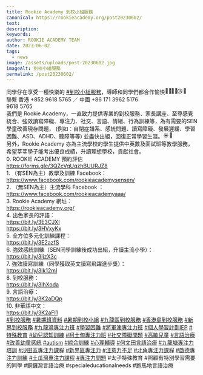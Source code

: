 ```yaml
---
title: Rookie Academy 到校小組服務
canonical: https://rookieacademy.org/post20230602/
text: 
description: 
keywords: 
author: ROOKIE ACADEMY TEAM
date: 2023-06-02
tags:
  - news
image: /assets/uploads/post-20230602.jpg
imageAlt: 到校小組服務
permalink: /post20230602/
---
```

<span class="x193iq5w xeuugli x13faqbe x1vvkbs x1xmvt09 x1lliihq x1s928wv xhkezso x1gmr53x x1cpjm7i x1fgarty x1943h6x xudqn12 x3x7a5m x6prxxf xvq8zen xo1l8bm xzsf02u x1yc453h" dir="auto"><div class="xdj266r x11i5rnm xat24cr x1mh8g0r x1vvkbs x126k92a"><div dir="auto" style="text-align: start;">同學仔在享受一種快樂的 <span><a class="x1i10hfl xjbqb8w x6umtig x1b1mbwd xaqea5y xav7gou x9f619 x1ypdohk xt0psk2 xe8uvvx xdj266r x11i5rnm xat24cr x1mh8g0r xexx8yu x4uap5 x18d9i69 xkhd6sd x16tdsg8 x1hl2dhg xggy1nq x1a2a7pz xt0b8zv x1qq9wsj xo1l8bm" href="https://www.facebook.com/hashtag/%E5%88%B0%E6%A0%A1%E5%B0%8F%E7%B5%84%E6%9C%8D%E5%8B%99?__eep__=6&amp;__cft__[0]=AZVH50mmyDTYDQdPvgmlW8hGoXLAhv1m1X1r7txAiWoSDntHulmCwpnBqAxWnTjp0iHBF_xA_79n9Sjgx324ZcAMxiz91EY4TXivhj8BhPIFJyl71s45W22HCX7CLLCQMXefAzGDhvWwbmGnCQ64dOnkoBiUTvGwexA6AHLgA_J1j2vPMNxGtt_R-z2aTvgQwlI&amp;__tn__=*NK-R" role="link" tabindex="0">#到校小組服務</a></span>，導師和同學們都合作愉快<span class="x3nfvp2 x1j61x8r x1fcty0u xdj266r xhhsvwb xat24cr xgzva0m xxymvpz xlup9mm x1kky2od"><img height="16" width="16" alt="💪🏻" referrerpolicy="origin-when-cross-origin" src="https://static.xx.fbcdn.net/images/emoji.php/v9/te7/1/16/1f4aa_1f3fb.png"></span><span class="x3nfvp2 x1j61x8r x1fcty0u xdj266r xhhsvwb xat24cr xgzva0m xxymvpz xlup9mm x1kky2od"><img height="16" width="16" alt="🙌🏻" referrerpolicy="origin-when-cross-origin" src="https://static.xx.fbcdn.net/images/emoji.php/v9/tb8/1/16/1f64c_1f3fb.png"></span><span class="x3nfvp2 x1j61x8r x1fcty0u xdj266r xhhsvwb xat24cr xgzva0m xxymvpz xlup9mm x1kky2od"><img height="16" width="16" alt="😘" referrerpolicy="origin-when-cross-origin" src="https://static.xx.fbcdn.net/images/emoji.php/v9/t75/1/16/1f618.png"></span><span class="x3nfvp2 x1j61x8r x1fcty0u xdj266r xhhsvwb xat24cr xgzva0m xxymvpz xlup9mm x1kky2od"><img height="16" width="16" alt="🥰" referrerpolicy="origin-when-cross-origin" src="https://static.xx.fbcdn.net/images/emoji.php/v9/tea/1/16/1f970.png"></span></div></div><div class="x11i5rnm xat24cr x1mh8g0r x1vvkbs xtlvy1s x126k92a"><div dir="auto" style="text-align: start;">聯繫 香港 +852 9618 5765 ／ 中國 +86 171 3962 5176</div></div><div class="x11i5rnm xat24cr x1mh8g0r x1vvkbs xtlvy1s x126k92a"><div dir="auto" style="text-align: start;"> 9618 5765 </div></div><div class="x11i5rnm xat24cr x1mh8g0r x1vvkbs xtlvy1s x126k92a"><div dir="auto" style="text-align: start;">我們是 <span><a tabindex="-1"></a></span>Rookie Academy，一直致力提供專業的到校服務、家長講座、至尊感覺統合、強效讀寫障礙、專注力、社交、言語、情緒、行為訓練等，為有需要的SEN學童改善現存問題， (例如：自閉症譜系、感統問題、讀寫障礙、發展遲緩、學習困難、ASD、ADHD、聽障等等) 並盡快出組，回復正常學習生涯。<span class="x3nfvp2 x1j61x8r x1fcty0u xdj266r xhhsvwb xat24cr xgzva0m xxymvpz xlup9mm x1kky2od"><img height="16" width="16" alt="☀️" referrerpolicy="origin-when-cross-origin" src="https://static.xx.fbcdn.net/images/emoji.php/v9/t6d/1/16/2600.png"></span><span class="x3nfvp2 x1j61x8r x1fcty0u xdj266r xhhsvwb xat24cr xgzva0m xxymvpz xlup9mm x1kky2od"><img height="16" width="16" alt="🌈" referrerpolicy="origin-when-cross-origin" src="https://static.xx.fbcdn.net/images/emoji.php/v9/t13/1/16/1f308.png"></span></div></div><div class="x11i5rnm xat24cr x1mh8g0r x1vvkbs xtlvy1s x126k92a"><div dir="auto" style="text-align: start;">另外，Rookie Academy 亦為主流學校的學生提供中英數及面試班等教學服務，希望莘莘學子能考出優良成績，升讀理想學校，貢獻社會。</div></div><div class="x11i5rnm xat24cr x1mh8g0r x1vvkbs xtlvy1s x126k92a"><div dir="auto" style="text-align: start;">0. ROOKIE ACADEMY 預約評估</div></div><div class="x11i5rnm xat24cr x1mh8g0r x1vvkbs xtlvy1s x126k92a"><div dir="auto" style="text-align: start;"><span><a class="x1i10hfl xjbqb8w x6umtig x1b1mbwd xaqea5y xav7gou x9f619 x1ypdohk xt0psk2 xe8uvvx xdj266r x11i5rnm xat24cr x1mh8g0r xexx8yu x4uap5 x18d9i69 xkhd6sd x16tdsg8 x1hl2dhg xggy1nq x1a2a7pz xt0b8zv x1fey0fg" href="https://l.facebook.com/l.php?u=https%3A%2F%2Fforms.gle%2F3QZcVgUqzhBUURJZ8%3Ffbclid%3DIwAR0GrXM5_YYUbrRqNaFUowDcbcBjaQXYbmnElXq4e4uZGijlrNHQ-HsmbWY&amp;h=AT0IyCONhT9uifu0CDRH1SGjEyvs91ge41mTyMcBGSW1SCWpW1gERU5aaGoNToXxmy-X811QHi6bDLZiW_FhuQK6yCcOs27CuJgd1MZVLBEt7A1GUq9hdznpHHRmMztw_rT7&amp;__tn__=-UK-R&amp;c[0]=AT0mb7E3UG8XO4Wh6QMgvqdimXkmUSsIMjnX7MkmLyTty7FyGEWEZzufaqRRe4actxcI_KzDMUC9hMD77JlWlL_I7hkMFV7L8YbvEpNwnWFTUIROecE4I8ctUXZrX-XzE2VGrbwqlTlij1u8YPxOGdw47WBtpKKvx6HfGs86W4jkOcUx0pFW6iKIW1f2m2IISvcDUs1IyEvb" rel="nofollow noreferrer" role="link" tabindex="0" target="_blank">https://forms.gle/3QZcVgUqzhBUURJZ8</a></span></div></div><div class="x11i5rnm xat24cr x1mh8g0r x1vvkbs xtlvy1s x126k92a"><div dir="auto" style="text-align: start;">1. （有SEN為主）教學及訓練 Facebook：</div></div><div class="x11i5rnm xat24cr x1mh8g0r x1vvkbs xtlvy1s x126k92a"><div dir="auto" style="text-align: start;"><span><a class="x1i10hfl xjbqb8w x6umtig x1b1mbwd xaqea5y xav7gou x9f619 x1ypdohk xt0psk2 xe8uvvx xdj266r x11i5rnm xat24cr x1mh8g0r xexx8yu x4uap5 x18d9i69 xkhd6sd x16tdsg8 x1hl2dhg xggy1nq x1a2a7pz xt0b8zv x1qq9wsj xo1l8bm" href="https://www.facebook.com/rookieacademysensen?__cft__[0]=AZVH50mmyDTYDQdPvgmlW8hGoXLAhv1m1X1r7txAiWoSDntHulmCwpnBqAxWnTjp0iHBF_xA_79n9Sjgx324ZcAMxiz91EY4TXivhj8BhPIFJyl71s45W22HCX7CLLCQMXefAzGDhvWwbmGnCQ64dOnkoBiUTvGwexA6AHLgA_J1j2vPMNxGtt_R-z2aTvgQwlI&amp;__tn__=-]K-R" role="link" tabindex="0"><span class="xt0psk2"><span>https://www.facebook.com/rookieacademysensen/</span></span></a></span></div></div><div class="x11i5rnm xat24cr x1mh8g0r x1vvkbs xtlvy1s x126k92a"><div dir="auto" style="text-align: start;">2. （無SEN為主）主流學科 Facebook ：</div></div><div class="x11i5rnm xat24cr x1mh8g0r x1vvkbs xtlvy1s x126k92a"><div dir="auto" style="text-align: start;"><span><a class="x1i10hfl xjbqb8w x6umtig x1b1mbwd xaqea5y xav7gou x9f619 x1ypdohk xt0psk2 xe8uvvx xdj266r x11i5rnm xat24cr x1mh8g0r xexx8yu x4uap5 x18d9i69 xkhd6sd x16tdsg8 x1hl2dhg xggy1nq x1a2a7pz xt0b8zv x1qq9wsj xo1l8bm" href="https://www.facebook.com/rookieacademyaaa?__cft__[0]=AZVH50mmyDTYDQdPvgmlW8hGoXLAhv1m1X1r7txAiWoSDntHulmCwpnBqAxWnTjp0iHBF_xA_79n9Sjgx324ZcAMxiz91EY4TXivhj8BhPIFJyl71s45W22HCX7CLLCQMXefAzGDhvWwbmGnCQ64dOnkoBiUTvGwexA6AHLgA_J1j2vPMNxGtt_R-z2aTvgQwlI&amp;__tn__=-]K-R" role="link" tabindex="0"><span class="xt0psk2"><span>https://www.facebook.com/rookieacademyaaa/</span></span></a></span></div></div><div class="x11i5rnm xat24cr x1mh8g0r x1vvkbs xtlvy1s x126k92a"><div dir="auto" style="text-align: start;">3. Rookie Academy 網址：</div></div><div class="x11i5rnm xat24cr x1mh8g0r x1vvkbs xtlvy1s x126k92a"><div dir="auto" style="text-align: start;"><span><a class="x1i10hfl xjbqb8w x6umtig x1b1mbwd xaqea5y xav7gou x9f619 x1ypdohk xt0psk2 xe8uvvx xdj266r x11i5rnm xat24cr x1mh8g0r xexx8yu x4uap5 x18d9i69 xkhd6sd x16tdsg8 x1hl2dhg xggy1nq x1a2a7pz xt0b8zv x1fey0fg" href="https://l.facebook.com/l.php?u=https%3A%2F%2Frookieacademy.org%2F%3Ffbclid%3DIwAR3xWbpoQOPDM8zX7pQi2sjhB4CraVO8wdBizN_yccHWLUe2eZWKfwgvQcE&amp;h=AT21B9mqyE6cdaMpB6Pvi_6VaVc8aYbjzl8bn2-2VBbJFZLeQ64Hby32u9dB9ZOehhRu1IhRYJ4N8S3lwQHDAcBHdcSpl300wixTGzvi-wuEF-zUqzHXya1zEppx5YOym9Iy&amp;__tn__=-UK-R&amp;c[0]=AT0mb7E3UG8XO4Wh6QMgvqdimXkmUSsIMjnX7MkmLyTty7FyGEWEZzufaqRRe4actxcI_KzDMUC9hMD77JlWlL_I7hkMFV7L8YbvEpNwnWFTUIROecE4I8ctUXZrX-XzE2VGrbwqlTlij1u8YPxOGdw47WBtpKKvx6HfGs86W4jkOcUx0pFW6iKIW1f2m2IISvcDUs1IyEvb" rel="nofollow noreferrer" role="link" tabindex="0" target="_blank">https://rookieacademy.org/</a></span></div></div><div class="x11i5rnm xat24cr x1mh8g0r x1vvkbs xtlvy1s x126k92a"><div dir="auto" style="text-align: start;">4. 出色家長的評語：</div></div><div class="x11i5rnm xat24cr x1mh8g0r x1vvkbs xtlvy1s x126k92a"><div dir="auto" style="text-align: start;"><span><a class="x1i10hfl xjbqb8w x6umtig x1b1mbwd xaqea5y xav7gou x9f619 x1ypdohk xt0psk2 xe8uvvx xdj266r x11i5rnm xat24cr x1mh8g0r xexx8yu x4uap5 x18d9i69 xkhd6sd x16tdsg8 x1hl2dhg xggy1nq x1a2a7pz xt0b8zv x1fey0fg" href="https://l.facebook.com/l.php?u=https%3A%2F%2Fbit.ly%2F3E3CJXI%3Ffbclid%3DIwAR35HG_ZkvJ3Ofb8EmTcaBXLV7pGDWH1O_QEGykMPLSSzGyuEXuor1ucyTA&amp;h=AT1tqIT8zEKrCn0FXM0dZWZ-Z0L7mY4r_3mkKGSshykeNRI14xaxr8w0CQz5i-0F_uCUMgpaxJmtFvXdFB-I6flXn6AoCErZnz3IOaDi_xmjCc8uOtFgKpaz65KPONM-vcKx&amp;__tn__=-UK-R&amp;c[0]=AT0mb7E3UG8XO4Wh6QMgvqdimXkmUSsIMjnX7MkmLyTty7FyGEWEZzufaqRRe4actxcI_KzDMUC9hMD77JlWlL_I7hkMFV7L8YbvEpNwnWFTUIROecE4I8ctUXZrX-XzE2VGrbwqlTlij1u8YPxOGdw47WBtpKKvx6HfGs86W4jkOcUx0pFW6iKIW1f2m2IISvcDUs1IyEvb" rel="nofollow noreferrer" role="link" tabindex="0" target="_blank">https://bit.ly/3E3CJXI</a></span></div></div><div class="x11i5rnm xat24cr x1mh8g0r x1vvkbs xtlvy1s x126k92a"><div dir="auto" style="text-align: start;"><span><a class="x1i10hfl xjbqb8w x6umtig x1b1mbwd xaqea5y xav7gou x9f619 x1ypdohk xt0psk2 xe8uvvx xdj266r x11i5rnm xat24cr x1mh8g0r xexx8yu x4uap5 x18d9i69 xkhd6sd x16tdsg8 x1hl2dhg xggy1nq x1a2a7pz xt0b8zv x1fey0fg" href="https://l.facebook.com/l.php?u=https%3A%2F%2Fbit.ly%2F3HVxyKx%3Ffbclid%3DIwAR2r77VuRAh6wA5jj5v9EYIySt8x7vVi10sUPNPKS6vmCG-9XNd0qZNw_eI&amp;h=AT2zZGVivsUBG5duP4d7fVNO_XN6uldqv9UETKORisLCcKdhE2xvn2E11w1eLzENn8TlfIj4UeVjxI7cgh7QHsB9R-xWGGIaSp6qtNFlLY5Bf7SYi5T_a5dB3LbVuU4GQy9m&amp;__tn__=-UK-R&amp;c[0]=AT0mb7E3UG8XO4Wh6QMgvqdimXkmUSsIMjnX7MkmLyTty7FyGEWEZzufaqRRe4actxcI_KzDMUC9hMD77JlWlL_I7hkMFV7L8YbvEpNwnWFTUIROecE4I8ctUXZrX-XzE2VGrbwqlTlij1u8YPxOGdw47WBtpKKvx6HfGs86W4jkOcUx0pFW6iKIW1f2m2IISvcDUs1IyEvb" rel="nofollow noreferrer" role="link" tabindex="0" target="_blank">https://bit.ly/3HVxyKx</a></span></div></div><div class="x11i5rnm xat24cr x1mh8g0r x1vvkbs xtlvy1s x126k92a"><div dir="auto" style="text-align: start;">5. 全方位多元化訓練課程：</div></div><div class="x11i5rnm xat24cr x1mh8g0r x1vvkbs xtlvy1s x126k92a"><div dir="auto" style="text-align: start;"><span><a class="x1i10hfl xjbqb8w x6umtig x1b1mbwd xaqea5y xav7gou x9f619 x1ypdohk xt0psk2 xe8uvvx xdj266r x11i5rnm xat24cr x1mh8g0r xexx8yu x4uap5 x18d9i69 xkhd6sd x16tdsg8 x1hl2dhg xggy1nq x1a2a7pz xt0b8zv x1fey0fg" href="https://l.facebook.com/l.php?u=https%3A%2F%2Fbit.ly%2F3E2azfS%3Ffbclid%3DIwAR0NcAn98JYWEJZsQl8ggsMMNXvxkvt5mZgp1xEZ1pF6bpVZjSRWkezULDI&amp;h=AT3Y5dUX4oDohGD4HDERvF7cJczZ14Y0_Pri2p8-n6YwjSC8ljErPAGUVdMfjnktx-RmUhONSz21opcI94cQ_Fh-szifCZDmpvzzo8qmH_mFMkdLvzfdRx4B7DE-loEeamTD&amp;__tn__=-UK-R&amp;c[0]=AT0mb7E3UG8XO4Wh6QMgvqdimXkmUSsIMjnX7MkmLyTty7FyGEWEZzufaqRRe4actxcI_KzDMUC9hMD77JlWlL_I7hkMFV7L8YbvEpNwnWFTUIROecE4I8ctUXZrX-XzE2VGrbwqlTlij1u8YPxOGdw47WBtpKKvx6HfGs86W4jkOcUx0pFW6iKIW1f2m2IISvcDUs1IyEvb" rel="nofollow noreferrer" role="link" tabindex="0" target="_blank">https://bit.ly/3E2azfS</a></span></div></div><div class="x11i5rnm xat24cr x1mh8g0r x1vvkbs xtlvy1s x126k92a"><div dir="auto" style="text-align: start;">6. 強效感統訓練（SEN同學訓練後成功出組，升讀主流小學）：</div></div><div class="x11i5rnm xat24cr x1mh8g0r x1vvkbs xtlvy1s x126k92a"><div dir="auto" style="text-align: start;"><span><a class="x1i10hfl xjbqb8w x6umtig x1b1mbwd xaqea5y xav7gou x9f619 x1ypdohk xt0psk2 xe8uvvx xdj266r x11i5rnm xat24cr x1mh8g0r xexx8yu x4uap5 x18d9i69 xkhd6sd x16tdsg8 x1hl2dhg xggy1nq x1a2a7pz xt0b8zv x1fey0fg" href="https://l.facebook.com/l.php?u=https%3A%2F%2Fbit.ly%2F3IjzX3c%3Ffbclid%3DIwAR3D_UaS03C5xEknjEops4ONXFmx2OLnwpnGi8ESzbvkRhna5vSpTmrnm2I&amp;h=AT0ELkTE-2osQKdfdS3VF9O_94YSFodvjZqAowQlKcHw5kZykZr1yfeT6gS9J48JcqR8SbYOPZ3PMkuQGwZ1Fg6oMih0VKkJ6ZkbS8BVIFt9F0CUDXVs7EcZsVGG2Y2tPfDB&amp;__tn__=-UK-R&amp;c[0]=AT0mb7E3UG8XO4Wh6QMgvqdimXkmUSsIMjnX7MkmLyTty7FyGEWEZzufaqRRe4actxcI_KzDMUC9hMD77JlWlL_I7hkMFV7L8YbvEpNwnWFTUIROecE4I8ctUXZrX-XzE2VGrbwqlTlij1u8YPxOGdw47WBtpKKvx6HfGs86W4jkOcUx0pFW6iKIW1f2m2IISvcDUs1IyEvb" rel="nofollow noreferrer" role="link" tabindex="0" target="_blank">https://bit.ly/3IjzX3c</a></span></div></div><div class="x11i5rnm xat24cr x1mh8g0r x1vvkbs xtlvy1s x126k92a"><div dir="auto" style="text-align: start;">7. 強效讀寫訓練（同學獲取英文讀寫飛躍進步獎）：</div></div><div class="x11i5rnm xat24cr x1mh8g0r x1vvkbs xtlvy1s x126k92a"><div dir="auto" style="text-align: start;"><span><a class="x1i10hfl xjbqb8w x6umtig x1b1mbwd xaqea5y xav7gou x9f619 x1ypdohk xt0psk2 xe8uvvx xdj266r x11i5rnm xat24cr x1mh8g0r xexx8yu x4uap5 x18d9i69 xkhd6sd x16tdsg8 x1hl2dhg xggy1nq x1a2a7pz xt0b8zv x1fey0fg" href="https://l.facebook.com/l.php?u=https%3A%2F%2Fbit.ly%2F3Ik12mI%3Ffbclid%3DIwAR0GrXM5_YYUbrRqNaFUowDcbcBjaQXYbmnElXq4e4uZGijlrNHQ-HsmbWY&amp;h=AT2cmhi4gxj6VqyypZVm-JHvyYxTkZmBVCXCLy1QbvgtBFnx678yve6mMlNHbcL-Lp45ShL3E_qnEedC8HENofVqMxFSEyFIG7flv6atGewQvRjadVVAiJI4cRdcOlZ8KIi3&amp;__tn__=-UK-R&amp;c[0]=AT0mb7E3UG8XO4Wh6QMgvqdimXkmUSsIMjnX7MkmLyTty7FyGEWEZzufaqRRe4actxcI_KzDMUC9hMD77JlWlL_I7hkMFV7L8YbvEpNwnWFTUIROecE4I8ctUXZrX-XzE2VGrbwqlTlij1u8YPxOGdw47WBtpKKvx6HfGs86W4jkOcUx0pFW6iKIW1f2m2IISvcDUs1IyEvb" rel="nofollow noreferrer" role="link" tabindex="0" target="_blank">https://bit.ly/3Ik12mI</a></span></div></div><div class="x11i5rnm xat24cr x1mh8g0r x1vvkbs xtlvy1s x126k92a"><div dir="auto" style="text-align: start;">8. 到校服務：</div></div><div class="x11i5rnm xat24cr x1mh8g0r x1vvkbs xtlvy1s x126k92a"><div dir="auto" style="text-align: start;"><span><a class="x1i10hfl xjbqb8w x6umtig x1b1mbwd xaqea5y xav7gou x9f619 x1ypdohk xt0psk2 xe8uvvx xdj266r x11i5rnm xat24cr x1mh8g0r xexx8yu x4uap5 x18d9i69 xkhd6sd x16tdsg8 x1hl2dhg xggy1nq x1a2a7pz xt0b8zv x1fey0fg" href="https://l.facebook.com/l.php?u=https%3A%2F%2Fbit.ly%2F3IhXoda%3Ffbclid%3DIwAR3D_UaS03C5xEknjEops4ONXFmx2OLnwpnGi8ESzbvkRhna5vSpTmrnm2I&amp;h=AT0uTrEn4TT_JrKFOxOzNDOK-vxb1PAxR-CFNUP_4qTHeys9wkBBKgF4QEIPHQb_NmDZVgLbUHRVe1Dk3TXFmtOno-0UWuoySWoxByc_BVPSvNUry5FBNwv5Gawrz_QYZNYn&amp;__tn__=-UK-R&amp;c[0]=AT0mb7E3UG8XO4Wh6QMgvqdimXkmUSsIMjnX7MkmLyTty7FyGEWEZzufaqRRe4actxcI_KzDMUC9hMD77JlWlL_I7hkMFV7L8YbvEpNwnWFTUIROecE4I8ctUXZrX-XzE2VGrbwqlTlij1u8YPxOGdw47WBtpKKvx6HfGs86W4jkOcUx0pFW6iKIW1f2m2IISvcDUs1IyEvb" rel="nofollow noreferrer" role="link" tabindex="0" target="_blank">https://bit.ly/3IhXoda</a></span></div></div><div class="x11i5rnm xat24cr x1mh8g0r x1vvkbs xtlvy1s x126k92a"><div dir="auto" style="text-align: start;">9. 言語治療：</div></div><div class="x11i5rnm xat24cr x1mh8g0r x1vvkbs xtlvy1s x126k92a"><div dir="auto" style="text-align: start;"><span><a class="x1i10hfl xjbqb8w x6umtig x1b1mbwd xaqea5y xav7gou x9f619 x1ypdohk xt0psk2 xe8uvvx xdj266r x11i5rnm xat24cr x1mh8g0r xexx8yu x4uap5 x18d9i69 xkhd6sd x16tdsg8 x1hl2dhg xggy1nq x1a2a7pz xt0b8zv x1fey0fg" href="https://l.facebook.com/l.php?u=https%3A%2F%2Fbit.ly%2F3K2aDQp%3Ffbclid%3DIwAR0GrXM5_YYUbrRqNaFUowDcbcBjaQXYbmnElXq4e4uZGijlrNHQ-HsmbWY&amp;h=AT06D5oGrpkN1PJdYSQaIsXvMq6cZi-3q8u2AahyL4s0ClMXViVhU_NbbIa_l9-UNtKliyW4408wWw-F10mvBt6R4m2X6ppiuZgYi6nfXSCUbfr3iKIca6ziE-RtSc-G5xFf&amp;__tn__=-UK-R&amp;c[0]=AT0mb7E3UG8XO4Wh6QMgvqdimXkmUSsIMjnX7MkmLyTty7FyGEWEZzufaqRRe4actxcI_KzDMUC9hMD77JlWlL_I7hkMFV7L8YbvEpNwnWFTUIROecE4I8ctUXZrX-XzE2VGrbwqlTlij1u8YPxOGdw47WBtpKKvx6HfGs86W4jkOcUx0pFW6iKIW1f2m2IISvcDUs1IyEvb" rel="nofollow noreferrer" role="link" tabindex="0" target="_blank">https://bit.ly/3K2aDQp</a></span></div></div><div class="x11i5rnm xat24cr x1mh8g0r x1vvkbs xtlvy1s x126k92a"><div dir="auto" style="text-align: start;">10. 非華語中文：</div></div><div class="x11i5rnm xat24cr x1mh8g0r x1vvkbs xtlvy1s x126k92a"><div dir="auto" style="text-align: start;"><span><a class="x1i10hfl xjbqb8w x6umtig x1b1mbwd xaqea5y xav7gou x9f619 x1ypdohk xt0psk2 xe8uvvx xdj266r x11i5rnm xat24cr x1mh8g0r xexx8yu x4uap5 x18d9i69 xkhd6sd x16tdsg8 x1hl2dhg xggy1nq x1a2a7pz xt0b8zv x1fey0fg" href="https://l.facebook.com/l.php?u=https%3A%2F%2Fbit.ly%2F3K2aFI1%3Ffbclid%3DIwAR2s9r6pi2jVAUmMgbZwaBMzaAofpGefmRv3pNZzrkcxTeHSNyG1DCr0Xk8&amp;h=AT3gCCyEi257KF7vEbISwjo8rBMxDf4tG6um5CBzBaYqEU2PC-bajHgnkqa1ieWLj53-g51DzCeD-Z8oI1XYUci9B_-A_06W2-K3Fm503QokTO9bp1ZNHQ5rSKOU06V80mlB&amp;__tn__=-UK-R&amp;c[0]=AT0mb7E3UG8XO4Wh6QMgvqdimXkmUSsIMjnX7MkmLyTty7FyGEWEZzufaqRRe4actxcI_KzDMUC9hMD77JlWlL_I7hkMFV7L8YbvEpNwnWFTUIROecE4I8ctUXZrX-XzE2VGrbwqlTlij1u8YPxOGdw47WBtpKKvx6HfGs86W4jkOcUx0pFW6iKIW1f2m2IISvcDUs1IyEvb" rel="nofollow noreferrer" role="link" tabindex="0" target="_blank">https://bit.ly/3K2aFI1</a></span></div></div><div class="x11i5rnm xat24cr x1mh8g0r x1vvkbs xtlvy1s x126k92a"><div dir="auto" style="text-align: start;"><span><a class="x1i10hfl xjbqb8w x6umtig x1b1mbwd xaqea5y xav7gou x9f619 x1ypdohk xt0psk2 xe8uvvx xdj266r x11i5rnm xat24cr x1mh8g0r xexx8yu x4uap5 x18d9i69 xkhd6sd x16tdsg8 x1hl2dhg xggy1nq x1a2a7pz xt0b8zv x1qq9wsj xo1l8bm" href="https://www.facebook.com/hashtag/%E5%88%B0%E6%A0%A1%E6%9C%8D%E5%8B%99?__eep__=6&amp;__cft__[0]=AZVH50mmyDTYDQdPvgmlW8hGoXLAhv1m1X1r7txAiWoSDntHulmCwpnBqAxWnTjp0iHBF_xA_79n9Sjgx324ZcAMxiz91EY4TXivhj8BhPIFJyl71s45W22HCX7CLLCQMXefAzGDhvWwbmGnCQ64dOnkoBiUTvGwexA6AHLgA_J1j2vPMNxGtt_R-z2aTvgQwlI&amp;__tn__=*NK-R" role="link" tabindex="0">#到校服務</a></span> <span><a class="x1i10hfl xjbqb8w x6umtig x1b1mbwd xaqea5y xav7gou x9f619 x1ypdohk xt0psk2 xe8uvvx xdj266r x11i5rnm xat24cr x1mh8g0r xexx8yu x4uap5 x18d9i69 xkhd6sd x16tdsg8 x1hl2dhg xggy1nq x1a2a7pz xt0b8zv x1qq9wsj xo1l8bm" href="https://www.facebook.com/hashtag/%E6%9A%91%E6%9C%9F%E7%8F%AD%E8%B3%87%E6%96%99?__eep__=6&amp;__cft__[0]=AZVH50mmyDTYDQdPvgmlW8hGoXLAhv1m1X1r7txAiWoSDntHulmCwpnBqAxWnTjp0iHBF_xA_79n9Sjgx324ZcAMxiz91EY4TXivhj8BhPIFJyl71s45W22HCX7CLLCQMXefAzGDhvWwbmGnCQ64dOnkoBiUTvGwexA6AHLgA_J1j2vPMNxGtt_R-z2aTvgQwlI&amp;__tn__=*NK-R" role="link" tabindex="0">#暑期班資料</a></span> <span><a class="x1i10hfl xjbqb8w x6umtig x1b1mbwd xaqea5y xav7gou x9f619 x1ypdohk xt0psk2 xe8uvvx xdj266r x11i5rnm xat24cr x1mh8g0r xexx8yu x4uap5 x18d9i69 xkhd6sd x16tdsg8 x1hl2dhg xggy1nq x1a2a7pz xt0b8zv x1qq9wsj xo1l8bm" href="https://www.facebook.com/hashtag/%E6%9A%91%E6%9C%9F%E5%88%B0%E6%A0%A1%E5%B0%8F%E7%B5%84?__eep__=6&amp;__cft__[0]=AZVH50mmyDTYDQdPvgmlW8hGoXLAhv1m1X1r7txAiWoSDntHulmCwpnBqAxWnTjp0iHBF_xA_79n9Sjgx324ZcAMxiz91EY4TXivhj8BhPIFJyl71s45W22HCX7CLLCQMXefAzGDhvWwbmGnCQ64dOnkoBiUTvGwexA6AHLgA_J1j2vPMNxGtt_R-z2aTvgQwlI&amp;__tn__=*NK-R" role="link" tabindex="0">#暑期到校小組</a></span> <span><a class="x1i10hfl xjbqb8w x6umtig x1b1mbwd xaqea5y xav7gou x9f619 x1ypdohk xt0psk2 xe8uvvx xdj266r x11i5rnm xat24cr x1mh8g0r xexx8yu x4uap5 x18d9i69 xkhd6sd x16tdsg8 x1hl2dhg xggy1nq x1a2a7pz xt0b8zv x1qq9wsj xo1l8bm" href="https://www.facebook.com/hashtag/%E4%B9%9D%E9%BE%8D%E5%8D%80%E5%88%B0%E6%A0%A1%E6%9C%8D%E5%8B%99?__eep__=6&amp;__cft__[0]=AZVH50mmyDTYDQdPvgmlW8hGoXLAhv1m1X1r7txAiWoSDntHulmCwpnBqAxWnTjp0iHBF_xA_79n9Sjgx324ZcAMxiz91EY4TXivhj8BhPIFJyl71s45W22HCX7CLLCQMXefAzGDhvWwbmGnCQ64dOnkoBiUTvGwexA6AHLgA_J1j2vPMNxGtt_R-z2aTvgQwlI&amp;__tn__=*NK-R" role="link" tabindex="0">#九龍區到校服務</a></span> <span><a class="x1i10hfl xjbqb8w x6umtig x1b1mbwd xaqea5y xav7gou x9f619 x1ypdohk xt0psk2 xe8uvvx xdj266r x11i5rnm xat24cr x1mh8g0r xexx8yu x4uap5 x18d9i69 xkhd6sd x16tdsg8 x1hl2dhg xggy1nq x1a2a7pz xt0b8zv x1qq9wsj xo1l8bm" href="https://www.facebook.com/hashtag/%E9%A6%99%E6%B8%AF%E5%B3%B6%E5%88%B0%E6%A0%A1%E6%9C%8D%E5%8B%99?__eep__=6&amp;__cft__[0]=AZVH50mmyDTYDQdPvgmlW8hGoXLAhv1m1X1r7txAiWoSDntHulmCwpnBqAxWnTjp0iHBF_xA_79n9Sjgx324ZcAMxiz91EY4TXivhj8BhPIFJyl71s45W22HCX7CLLCQMXefAzGDhvWwbmGnCQ64dOnkoBiUTvGwexA6AHLgA_J1j2vPMNxGtt_R-z2aTvgQwlI&amp;__tn__=*NK-R" role="link" tabindex="0">#香港島到校服務</a></span> <span><a class="x1i10hfl xjbqb8w x6umtig x1b1mbwd xaqea5y xav7gou x9f619 x1ypdohk xt0psk2 xe8uvvx xdj266r x11i5rnm xat24cr x1mh8g0r xexx8yu x4uap5 x18d9i69 xkhd6sd x16tdsg8 x1hl2dhg xggy1nq x1a2a7pz xt0b8zv x1qq9wsj xo1l8bm" href="https://www.facebook.com/hashtag/%E6%96%B0%E7%95%8C%E5%88%B0%E6%A0%A1%E6%9C%8D%E5%8B%99?__eep__=6&amp;__cft__[0]=AZVH50mmyDTYDQdPvgmlW8hGoXLAhv1m1X1r7txAiWoSDntHulmCwpnBqAxWnTjp0iHBF_xA_79n9Sjgx324ZcAMxiz91EY4TXivhj8BhPIFJyl71s45W22HCX7CLLCQMXefAzGDhvWwbmGnCQ64dOnkoBiUTvGwexA6AHLgA_J1j2vPMNxGtt_R-z2aTvgQwlI&amp;__tn__=*NK-R" role="link" tabindex="0">#新界到校服務</a></span> <span><a class="x1i10hfl xjbqb8w x6umtig x1b1mbwd xaqea5y xav7gou x9f619 x1ypdohk xt0psk2 xe8uvvx xdj266r x11i5rnm xat24cr x1mh8g0r xexx8yu x4uap5 x18d9i69 xkhd6sd x16tdsg8 x1hl2dhg xggy1nq x1a2a7pz xt0b8zv x1qq9wsj xo1l8bm" href="https://www.facebook.com/hashtag/%E4%B9%9D%E9%BE%8D%E7%81%A3%E5%B0%88%E6%B3%A8%E5%8A%9B%E7%8F%AD?__eep__=6&amp;__cft__[0]=AZVH50mmyDTYDQdPvgmlW8hGoXLAhv1m1X1r7txAiWoSDntHulmCwpnBqAxWnTjp0iHBF_xA_79n9Sjgx324ZcAMxiz91EY4TXivhj8BhPIFJyl71s45W22HCX7CLLCQMXefAzGDhvWwbmGnCQ64dOnkoBiUTvGwexA6AHLgA_J1j2vPMNxGtt_R-z2aTvgQwlI&amp;__tn__=*NK-R" role="link" tabindex="0">#九龍灣專注力班</a></span> <span><a class="x1i10hfl xjbqb8w x6umtig x1b1mbwd xaqea5y xav7gou x9f619 x1ypdohk xt0psk2 xe8uvvx xdj266r x11i5rnm xat24cr x1mh8g0r xexx8yu x4uap5 x18d9i69 xkhd6sd x16tdsg8 x1hl2dhg xggy1nq x1a2a7pz xt0b8zv x1qq9wsj xo1l8bm" href="https://www.facebook.com/hashtag/%E5%AD%B8%E7%BF%92%E5%9B%B0%E9%9B%A3?__eep__=6&amp;__cft__[0]=AZVH50mmyDTYDQdPvgmlW8hGoXLAhv1m1X1r7txAiWoSDntHulmCwpnBqAxWnTjp0iHBF_xA_79n9Sjgx324ZcAMxiz91EY4TXivhj8BhPIFJyl71s45W22HCX7CLLCQMXefAzGDhvWwbmGnCQ64dOnkoBiUTvGwexA6AHLgA_J1j2vPMNxGtt_R-z2aTvgQwlI&amp;__tn__=*NK-R" role="link" tabindex="0">#學習困難</a></span> <span><a class="x1i10hfl xjbqb8w x6umtig x1b1mbwd xaqea5y xav7gou x9f619 x1ypdohk xt0psk2 xe8uvvx xdj266r x11i5rnm xat24cr x1mh8g0r xexx8yu x4uap5 x18d9i69 xkhd6sd x16tdsg8 x1hl2dhg xggy1nq x1a2a7pz xt0b8zv x1qq9wsj xo1l8bm" href="https://www.facebook.com/hashtag/%E5%B0%87%E8%BB%8D%E6%BE%B3%E5%B0%88%E6%B3%A8%E5%8A%9B%E7%8F%AD?__eep__=6&amp;__cft__[0]=AZVH50mmyDTYDQdPvgmlW8hGoXLAhv1m1X1r7txAiWoSDntHulmCwpnBqAxWnTjp0iHBF_xA_79n9Sjgx324ZcAMxiz91EY4TXivhj8BhPIFJyl71s45W22HCX7CLLCQMXefAzGDhvWwbmGnCQ64dOnkoBiUTvGwexA6AHLgA_J1j2vPMNxGtt_R-z2aTvgQwlI&amp;__tn__=*NK-R" role="link" tabindex="0">#將軍澳專注力班</a></span> <span><a class="x1i10hfl xjbqb8w x6umtig x1b1mbwd xaqea5y xav7gou x9f619 x1ypdohk xt0psk2 xe8uvvx xdj266r x11i5rnm xat24cr x1mh8g0r xexx8yu x4uap5 x18d9i69 xkhd6sd x16tdsg8 x1hl2dhg xggy1nq x1a2a7pz xt0b8zv x1qq9wsj xo1l8bm" href="https://www.facebook.com/hashtag/%E5%80%8B%E4%BA%BA%E5%AD%B8%E7%BF%92%E8%A8%88%E5%8A%83iep?__eep__=6&amp;__cft__[0]=AZVH50mmyDTYDQdPvgmlW8hGoXLAhv1m1X1r7txAiWoSDntHulmCwpnBqAxWnTjp0iHBF_xA_79n9Sjgx324ZcAMxiz91EY4TXivhj8BhPIFJyl71s45W22HCX7CLLCQMXefAzGDhvWwbmGnCQ64dOnkoBiUTvGwexA6AHLgA_J1j2vPMNxGtt_R-z2aTvgQwlI&amp;__tn__=*NK-R" role="link" tabindex="0">#個人學習計劃IEP</a></span> <span><a class="x1i10hfl xjbqb8w x6umtig x1b1mbwd xaqea5y xav7gou x9f619 x1ypdohk xt0psk2 xe8uvvx xdj266r x11i5rnm xat24cr x1mh8g0r xexx8yu x4uap5 x18d9i69 xkhd6sd x16tdsg8 x1hl2dhg xggy1nq x1a2a7pz xt0b8zv x1qq9wsj xo1l8bm" href="https://www.facebook.com/hashtag/%E7%89%B9%E6%AE%8A%E6%95%99%E8%82%B2?__eep__=6&amp;__cft__[0]=AZVH50mmyDTYDQdPvgmlW8hGoXLAhv1m1X1r7txAiWoSDntHulmCwpnBqAxWnTjp0iHBF_xA_79n9Sjgx324ZcAMxiz91EY4TXivhj8BhPIFJyl71s45W22HCX7CLLCQMXefAzGDhvWwbmGnCQ64dOnkoBiUTvGwexA6AHLgA_J1j2vPMNxGtt_R-z2aTvgQwlI&amp;__tn__=*NK-R" role="link" tabindex="0">#特殊教育</a></span> <span><a class="x1i10hfl xjbqb8w x6umtig x1b1mbwd xaqea5y xav7gou x9f619 x1ypdohk xt0psk2 xe8uvvx xdj266r x11i5rnm xat24cr x1mh8g0r xexx8yu x4uap5 x18d9i69 xkhd6sd x16tdsg8 x1hl2dhg xggy1nq x1a2a7pz xt0b8zv x1qq9wsj xo1l8bm" href="https://www.facebook.com/hashtag/%E5%B9%BC%E5%85%92%E8%AA%8D%E7%9F%A5%E8%A8%93%E7%B7%B4?__eep__=6&amp;__cft__[0]=AZVH50mmyDTYDQdPvgmlW8hGoXLAhv1m1X1r7txAiWoSDntHulmCwpnBqAxWnTjp0iHBF_xA_79n9Sjgx324ZcAMxiz91EY4TXivhj8BhPIFJyl71s45W22HCX7CLLCQMXefAzGDhvWwbmGnCQ64dOnkoBiUTvGwexA6AHLgA_J1j2vPMNxGtt_R-z2aTvgQwlI&amp;__tn__=*NK-R" role="link" tabindex="0">#幼兒認知訓練</a></span> <span><a class="x1i10hfl xjbqb8w x6umtig x1b1mbwd xaqea5y xav7gou x9f619 x1ypdohk xt0psk2 xe8uvvx xdj266r x11i5rnm xat24cr x1mh8g0r xexx8yu x4uap5 x18d9i69 xkhd6sd x16tdsg8 x1hl2dhg xggy1nq x1a2a7pz xt0b8zv x1qq9wsj xo1l8bm" href="https://www.facebook.com/hashtag/%E6%9F%AF%E5%A3%AB%E7%94%B8%E5%B0%88%E6%B3%A8%E5%8A%9B%E7%8F%AD?__eep__=6&amp;__cft__[0]=AZVH50mmyDTYDQdPvgmlW8hGoXLAhv1m1X1r7txAiWoSDntHulmCwpnBqAxWnTjp0iHBF_xA_79n9Sjgx324ZcAMxiz91EY4TXivhj8BhPIFJyl71s45W22HCX7CLLCQMXefAzGDhvWwbmGnCQ64dOnkoBiUTvGwexA6AHLgA_J1j2vPMNxGtt_R-z2aTvgQwlI&amp;__tn__=*NK-R" role="link" tabindex="0">#柯士甸專注力班</a></span> <span><a class="x1i10hfl xjbqb8w x6umtig x1b1mbwd xaqea5y xav7gou x9f619 x1ypdohk xt0psk2 xe8uvvx xdj266r x11i5rnm xat24cr x1mh8g0r xexx8yu x4uap5 x18d9i69 xkhd6sd x16tdsg8 x1hl2dhg xggy1nq x1a2a7pz xt0b8zv x1qq9wsj xo1l8bm" href="https://www.facebook.com/hashtag/%E7%A4%BE%E4%BA%A4%E9%9A%9C%E7%A4%99%E5%95%8F%E9%A1%8C?__eep__=6&amp;__cft__[0]=AZVH50mmyDTYDQdPvgmlW8hGoXLAhv1m1X1r7txAiWoSDntHulmCwpnBqAxWnTjp0iHBF_xA_79n9Sjgx324ZcAMxiz91EY4TXivhj8BhPIFJyl71s45W22HCX7CLLCQMXefAzGDhvWwbmGnCQ64dOnkoBiUTvGwexA6AHLgA_J1j2vPMNxGtt_R-z2aTvgQwlI&amp;__tn__=*NK-R" role="link" tabindex="0">#社交障礙問題</a></span> <span><a class="x1i10hfl xjbqb8w x6umtig x1b1mbwd xaqea5y xav7gou x9f619 x1ypdohk xt0psk2 xe8uvvx xdj266r x11i5rnm xat24cr x1mh8g0r xexx8yu x4uap5 x18d9i69 xkhd6sd x16tdsg8 x1hl2dhg xggy1nq x1a2a7pz xt0b8zv x1qq9wsj xo1l8bm" href="https://www.facebook.com/hashtag/%E9%AB%98%E6%95%8F%E5%85%92%E7%AB%A5?__eep__=6&amp;__cft__[0]=AZVH50mmyDTYDQdPvgmlW8hGoXLAhv1m1X1r7txAiWoSDntHulmCwpnBqAxWnTjp0iHBF_xA_79n9Sjgx324ZcAMxiz91EY4TXivhj8BhPIFJyl71s45W22HCX7CLLCQMXefAzGDhvWwbmGnCQ64dOnkoBiUTvGwexA6AHLgA_J1j2vPMNxGtt_R-z2aTvgQwlI&amp;__tn__=*NK-R" role="link" tabindex="0">#高敏兒童</a></span> <span><a class="x1i10hfl xjbqb8w x6umtig x1b1mbwd xaqea5y xav7gou x9f619 x1ypdohk xt0psk2 xe8uvvx xdj266r x11i5rnm xat24cr x1mh8g0r xexx8yu x4uap5 x18d9i69 xkhd6sd x16tdsg8 x1hl2dhg xggy1nq x1a2a7pz xt0b8zv x1qq9wsj xo1l8bm" href="https://www.facebook.com/hashtag/%E8%A8%80%E8%AA%9E%E6%B2%BB%E7%99%82?__eep__=6&amp;__cft__[0]=AZVH50mmyDTYDQdPvgmlW8hGoXLAhv1m1X1r7txAiWoSDntHulmCwpnBqAxWnTjp0iHBF_xA_79n9Sjgx324ZcAMxiz91EY4TXivhj8BhPIFJyl71s45W22HCX7CLLCQMXefAzGDhvWwbmGnCQ64dOnkoBiUTvGwexA6AHLgA_J1j2vPMNxGtt_R-z2aTvgQwlI&amp;__tn__=*NK-R" role="link" tabindex="0">#言語治療</a></span> <span><a class="x1i10hfl xjbqb8w x6umtig x1b1mbwd xaqea5y xav7gou x9f619 x1ypdohk xt0psk2 xe8uvvx xdj266r x11i5rnm xat24cr x1mh8g0r xexx8yu x4uap5 x18d9i69 xkhd6sd x16tdsg8 x1hl2dhg xggy1nq x1a2a7pz xt0b8zv x1qq9wsj xo1l8bm" href="https://www.facebook.com/hashtag/%E6%94%B9%E5%96%84%E5%B9%BC%E7%AB%A5%E6%84%9F%E7%B5%B1?__eep__=6&amp;__cft__[0]=AZVH50mmyDTYDQdPvgmlW8hGoXLAhv1m1X1r7txAiWoSDntHulmCwpnBqAxWnTjp0iHBF_xA_79n9Sjgx324ZcAMxiz91EY4TXivhj8BhPIFJyl71s45W22HCX7CLLCQMXefAzGDhvWwbmGnCQ64dOnkoBiUTvGwexA6AHLgA_J1j2vPMNxGtt_R-z2aTvgQwlI&amp;__tn__=*NK-R" role="link" tabindex="0">#改善幼童感統</a></span> <span><a class="x1i10hfl xjbqb8w x6umtig x1b1mbwd xaqea5y xav7gou x9f619 x1ypdohk xt0psk2 xe8uvvx xdj266r x11i5rnm xat24cr x1mh8g0r xexx8yu x4uap5 x18d9i69 xkhd6sd x16tdsg8 x1hl2dhg xggy1nq x1a2a7pz xt0b8zv x1qq9wsj xo1l8bm" href="https://www.facebook.com/hashtag/autism?__eep__=6&amp;__cft__[0]=AZVH50mmyDTYDQdPvgmlW8hGoXLAhv1m1X1r7txAiWoSDntHulmCwpnBqAxWnTjp0iHBF_xA_79n9Sjgx324ZcAMxiz91EY4TXivhj8BhPIFJyl71s45W22HCX7CLLCQMXefAzGDhvWwbmGnCQ64dOnkoBiUTvGwexA6AHLgA_J1j2vPMNxGtt_R-z2aTvgQwlI&amp;__tn__=*NK-R" role="link" tabindex="0">#autism</a></span> <span><a class="x1i10hfl xjbqb8w x6umtig x1b1mbwd xaqea5y xav7gou x9f619 x1ypdohk xt0psk2 xe8uvvx xdj266r x11i5rnm xat24cr x1mh8g0r xexx8yu x4uap5 x18d9i69 xkhd6sd x16tdsg8 x1hl2dhg xggy1nq x1a2a7pz xt0b8zv x1qq9wsj xo1l8bm" href="https://www.facebook.com/hashtag/%E7%B6%9C%E5%90%88%E8%A8%93%E7%B7%B4?__eep__=6&amp;__cft__[0]=AZVH50mmyDTYDQdPvgmlW8hGoXLAhv1m1X1r7txAiWoSDntHulmCwpnBqAxWnTjp0iHBF_xA_79n9Sjgx324ZcAMxiz91EY4TXivhj8BhPIFJyl71s45W22HCX7CLLCQMXefAzGDhvWwbmGnCQ64dOnkoBiUTvGwexA6AHLgA_J1j2vPMNxGtt_R-z2aTvgQwlI&amp;__tn__=*NK-R" role="link" tabindex="0">#綜合訓練</a></span> <span><a class="x1i10hfl xjbqb8w x6umtig x1b1mbwd xaqea5y xav7gou x9f619 x1ypdohk xt0psk2 xe8uvvx xdj266r x11i5rnm xat24cr x1mh8g0r xexx8yu x4uap5 x18d9i69 xkhd6sd x16tdsg8 x1hl2dhg xggy1nq x1a2a7pz xt0b8zv x1qq9wsj xo1l8bm" href="https://www.facebook.com/hashtag/%E5%BF%83%E7%90%86%E8%BC%94%E5%B0%8E?__eep__=6&amp;__cft__[0]=AZVH50mmyDTYDQdPvgmlW8hGoXLAhv1m1X1r7txAiWoSDntHulmCwpnBqAxWnTjp0iHBF_xA_79n9Sjgx324ZcAMxiz91EY4TXivhj8BhPIFJyl71s45W22HCX7CLLCQMXefAzGDhvWwbmGnCQ64dOnkoBiUTvGwexA6AHLgA_J1j2vPMNxGtt_R-z2aTvgQwlI&amp;__tn__=*NK-R" role="link" tabindex="0">#心理輔導</a></span> <span><a class="x1i10hfl xjbqb8w x6umtig x1b1mbwd xaqea5y xav7gou x9f619 x1ypdohk xt0psk2 xe8uvvx xdj266r x11i5rnm xat24cr x1mh8g0r xexx8yu x4uap5 x18d9i69 xkhd6sd x16tdsg8 x1hl2dhg xggy1nq x1a2a7pz xt0b8zv x1qq9wsj xo1l8bm" href="https://www.facebook.com/hashtag/%E4%BD%95%E6%96%87%E7%94%B0%E8%A8%80%E8%AA%9E%E6%B2%BB%E7%99%82?__eep__=6&amp;__cft__[0]=AZVH50mmyDTYDQdPvgmlW8hGoXLAhv1m1X1r7txAiWoSDntHulmCwpnBqAxWnTjp0iHBF_xA_79n9Sjgx324ZcAMxiz91EY4TXivhj8BhPIFJyl71s45W22HCX7CLLCQMXefAzGDhvWwbmGnCQ64dOnkoBiUTvGwexA6AHLgA_J1j2vPMNxGtt_R-z2aTvgQwlI&amp;__tn__=*NK-R" role="link" tabindex="0">#何文田言語治療</a></span> <span><a class="x1i10hfl xjbqb8w x6umtig x1b1mbwd xaqea5y xav7gou x9f619 x1ypdohk xt0psk2 xe8uvvx xdj266r x11i5rnm xat24cr x1mh8g0r xexx8yu x4uap5 x18d9i69 xkhd6sd x16tdsg8 x1hl2dhg xggy1nq x1a2a7pz xt0b8zv x1qq9wsj xo1l8bm" href="https://www.facebook.com/hashtag/%E4%B9%9D%E9%BE%8D%E5%A1%98%E5%B0%88%E6%B3%A8%E5%8A%9B%E5%9F%B9%E8%A8%93?__eep__=6&amp;__cft__[0]=AZVH50mmyDTYDQdPvgmlW8hGoXLAhv1m1X1r7txAiWoSDntHulmCwpnBqAxWnTjp0iHBF_xA_79n9Sjgx324ZcAMxiz91EY4TXivhj8BhPIFJyl71s45W22HCX7CLLCQMXefAzGDhvWwbmGnCQ64dOnkoBiUTvGwexA6AHLgA_J1j2vPMNxGtt_R-z2aTvgQwlI&amp;__tn__=*NK-R" role="link" tabindex="0">#九龍塘專注力培訓</a></span> <span><a class="x1i10hfl xjbqb8w x6umtig x1b1mbwd xaqea5y xav7gou x9f619 x1ypdohk xt0psk2 xe8uvvx xdj266r x11i5rnm xat24cr x1mh8g0r xexx8yu x4uap5 x18d9i69 xkhd6sd x16tdsg8 x1hl2dhg xggy1nq x1a2a7pz xt0b8zv x1qq9wsj xo1l8bm" href="https://www.facebook.com/hashtag/%E6%B2%99%E7%94%B0%E5%8D%80%E5%B0%88%E6%B3%A8%E5%8A%9B%E8%AA%B2%E7%A8%8B?__eep__=6&amp;__cft__[0]=AZVH50mmyDTYDQdPvgmlW8hGoXLAhv1m1X1r7txAiWoSDntHulmCwpnBqAxWnTjp0iHBF_xA_79n9Sjgx324ZcAMxiz91EY4TXivhj8BhPIFJyl71s45W22HCX7CLLCQMXefAzGDhvWwbmGnCQ64dOnkoBiUTvGwexA6AHLgA_J1j2vPMNxGtt_R-z2aTvgQwlI&amp;__tn__=*NK-R" role="link" tabindex="0">#沙田區專注力課程</a></span> <span><a class="x1i10hfl xjbqb8w x6umtig x1b1mbwd xaqea5y xav7gou x9f619 x1ypdohk xt0psk2 xe8uvvx xdj266r x11i5rnm xat24cr x1mh8g0r xexx8yu x4uap5 x18d9i69 xkhd6sd x16tdsg8 x1hl2dhg xggy1nq x1a2a7pz xt0b8zv x1qq9wsj xo1l8bm" href="https://www.facebook.com/hashtag/%E6%96%B0%E7%95%8C%E5%8D%80%E5%B0%88%E6%B3%A8%E5%8A%9B?__eep__=6&amp;__cft__[0]=AZVH50mmyDTYDQdPvgmlW8hGoXLAhv1m1X1r7txAiWoSDntHulmCwpnBqAxWnTjp0iHBF_xA_79n9Sjgx324ZcAMxiz91EY4TXivhj8BhPIFJyl71s45W22HCX7CLLCQMXefAzGDhvWwbmGnCQ64dOnkoBiUTvGwexA6AHLgA_J1j2vPMNxGtt_R-z2aTvgQwlI&amp;__tn__=*NK-R" role="link" tabindex="0">#新界區專注力</a></span> <span><a class="x1i10hfl xjbqb8w x6umtig x1b1mbwd xaqea5y xav7gou x9f619 x1ypdohk xt0psk2 xe8uvvx xdj266r x11i5rnm xat24cr x1mh8g0r xexx8yu x4uap5 x18d9i69 xkhd6sd x16tdsg8 x1hl2dhg xggy1nq x1a2a7pz xt0b8zv x1qq9wsj xo1l8bm" href="https://www.facebook.com/hashtag/%E6%B3%A8%E6%84%8F%E5%8A%9B%E4%B8%8D%E8%B6%B3?__eep__=6&amp;__cft__[0]=AZVH50mmyDTYDQdPvgmlW8hGoXLAhv1m1X1r7txAiWoSDntHulmCwpnBqAxWnTjp0iHBF_xA_79n9Sjgx324ZcAMxiz91EY4TXivhj8BhPIFJyl71s45W22HCX7CLLCQMXefAzGDhvWwbmGnCQ64dOnkoBiUTvGwexA6AHLgA_J1j2vPMNxGtt_R-z2aTvgQwlI&amp;__tn__=*NK-R" role="link" tabindex="0">#注意力不足</a></span> <span><a class="x1i10hfl xjbqb8w x6umtig x1b1mbwd xaqea5y xav7gou x9f619 x1ypdohk xt0psk2 xe8uvvx xdj266r x11i5rnm xat24cr x1mh8g0r xexx8yu x4uap5 x18d9i69 xkhd6sd x16tdsg8 x1hl2dhg xggy1nq x1a2a7pz xt0b8zv x1qq9wsj xo1l8bm" href="https://www.facebook.com/hashtag/%E5%8C%97%E8%A7%92%E5%B0%88%E6%B3%A8%E5%8A%9B%E8%AA%B2%E7%A8%8B?__eep__=6&amp;__cft__[0]=AZVH50mmyDTYDQdPvgmlW8hGoXLAhv1m1X1r7txAiWoSDntHulmCwpnBqAxWnTjp0iHBF_xA_79n9Sjgx324ZcAMxiz91EY4TXivhj8BhPIFJyl71s45W22HCX7CLLCQMXefAzGDhvWwbmGnCQ64dOnkoBiUTvGwexA6AHLgA_J1j2vPMNxGtt_R-z2aTvgQwlI&amp;__tn__=*NK-R" role="link" tabindex="0">#北角專注力課程</a></span> <span><a class="x1i10hfl xjbqb8w x6umtig x1b1mbwd xaqea5y xav7gou x9f619 x1ypdohk xt0psk2 xe8uvvx xdj266r x11i5rnm xat24cr x1mh8g0r xexx8yu x4uap5 x18d9i69 xkhd6sd x16tdsg8 x1hl2dhg xggy1nq x1a2a7pz xt0b8zv x1qq9wsj xo1l8bm" href="https://www.facebook.com/hashtag/%E5%95%9F%E5%BE%B7%E5%B0%88%E6%B3%A8%E5%8A%9B%E8%A8%93%E7%B7%B4?__eep__=6&amp;__cft__[0]=AZVH50mmyDTYDQdPvgmlW8hGoXLAhv1m1X1r7txAiWoSDntHulmCwpnBqAxWnTjp0iHBF_xA_79n9Sjgx324ZcAMxiz91EY4TXivhj8BhPIFJyl71s45W22HCX7CLLCQMXefAzGDhvWwbmGnCQ64dOnkoBiUTvGwexA6AHLgA_J1j2vPMNxGtt_R-z2aTvgQwlI&amp;__tn__=*NK-R" role="link" tabindex="0">#啟德專注力訓練</a></span> <span><a class="x1i10hfl xjbqb8w x6umtig x1b1mbwd xaqea5y xav7gou x9f619 x1ypdohk xt0psk2 xe8uvvx xdj266r x11i5rnm xat24cr x1mh8g0r xexx8yu x4uap5 x18d9i69 xkhd6sd x16tdsg8 x1hl2dhg xggy1nq x1a2a7pz xt0b8zv x1qq9wsj xo1l8bm" href="https://www.facebook.com/hashtag/%E5%9C%9F%E7%93%9C%E7%81%A3%E5%B0%88%E6%B3%A8%E5%8A%9B%E8%AA%B2%E7%A8%8B?__eep__=6&amp;__cft__[0]=AZVH50mmyDTYDQdPvgmlW8hGoXLAhv1m1X1r7txAiWoSDntHulmCwpnBqAxWnTjp0iHBF_xA_79n9Sjgx324ZcAMxiz91EY4TXivhj8BhPIFJyl71s45W22HCX7CLLCQMXefAzGDhvWwbmGnCQ64dOnkoBiUTvGwexA6AHLgA_J1j2vPMNxGtt_R-z2aTvgQwlI&amp;__tn__=*NK-R" role="link" tabindex="0">#土瓜灣專注力課程</a></span> <span><a class="x1i10hfl xjbqb8w x6umtig x1b1mbwd xaqea5y xav7gou x9f619 x1ypdohk xt0psk2 xe8uvvx xdj266r x11i5rnm xat24cr x1mh8g0r xexx8yu x4uap5 x18d9i69 xkhd6sd x16tdsg8 x1hl2dhg xggy1nq x1a2a7pz xt0b8zv x1qq9wsj xo1l8bm" href="https://www.facebook.com/hashtag/%E5%B0%88%E6%B3%A8%E5%8A%9B%E5%95%8F%E9%A1%8C?__eep__=6&amp;__cft__[0]=AZVH50mmyDTYDQdPvgmlW8hGoXLAhv1m1X1r7txAiWoSDntHulmCwpnBqAxWnTjp0iHBF_xA_79n9Sjgx324ZcAMxiz91EY4TXivhj8BhPIFJyl71s45W22HCX7CLLCQMXefAzGDhvWwbmGnCQ64dOnkoBiUTvGwexA6AHLgA_J1j2vPMNxGtt_R-z2aTvgQwlI&amp;__tn__=*NK-R" role="link" tabindex="0">#專注力問題</a></span> #太子特殊教育 #照顧有特別學習需要的同學 #銅鑼灣言語治療 #specialeducationalneeds #跑馬地言語治療</div></div></span>